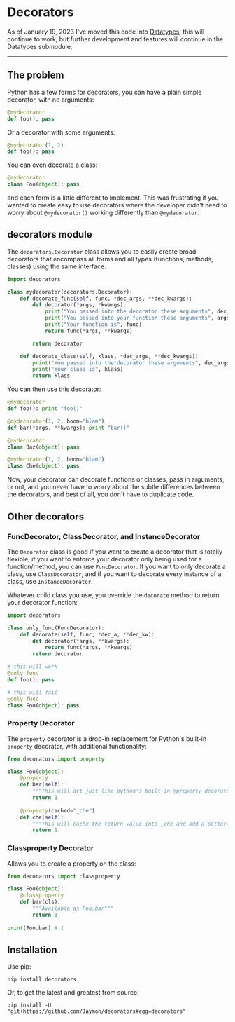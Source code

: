 # Decorators

As of January 19, 2023 I've moved this code into [Datatypes](https://github.com/Jaymon/datatypes), this will continue to work, but further development and features will continue in the Datatypes submodule.

-----

## The problem

Python has a few forms for decorators, you can have a plain simple decorator, with no arguments:

```python
@mydecorator
def foo(): pass
```

Or a decorator with some arguments:

```python
@mydecorator(1, 2)
def foo(): pass
```

You can even decorate a class:

```python
@mydecorator
class Foo(object): pass
```

and each form is a little different to implement. This was frustrating if you wanted to create easy to use decorators where the developer didn't need to worry about `@mydecorator()` working differently than `@mydecorator`.


## decorators module

The `decorators.Decorator` class allows you to easily create broad decorators that encompass all forms and all types (functions, methods, classes) using the same interface:

```python
import decorators

class mydecorator(decorators.Decorator):
    def decorate_func(self, func, *dec_args, **dec_kwargs):
        def decorator(*args, *kwargs):
            print("You passed into the decorator these arguments", dec_args, dec_kwargs)
            print("You passed into your function these arguments", args, kwargs)
            print("Your function is", func)
            return func(*args, **kwargs)

        return decorator

    def decorate_class(self, klass, *dec_args, **dec_kwargs):
        print("You passed into the decorator these arguments", dec_args, dec_kwargs)
        print("Your class is", klass)
        return klass
```

You can then use this decorator:

```python
@mydecorator
def foo(): print "foo()"

@mydecorator(1, 2, boom="blam")
def bar(*args, **kwargs): print "bar()"

@mydecorator
class Baz(object): pass

@mydecorator(1, 2, boom="blam")
class Che(object): pass
```

Now, your decorator can decorate functions or classes, pass in arguments, or not, and you never have to worry about the subtle differences between the decorators, and best of all, you don't have to duplicate code.


## Other decorators

### FuncDecorator, ClassDecorator, and InstanceDecorator

The `Decorator` class is good if you want to create a decorator that is totally flexible, if you want to enforce your decorator only being used for a function/method, you can use `FuncDecorator`. If you want to only decorate a class, use `ClassDecorator`, and if you want to decorate every instance of a class, use `InstanceDecorator`.

Whatever child class you use, you override the `decorate` method to return your decorator function:

```python
import decorators

class only_func(FuncDecorator):
    def decorate(self, func, *dec_a, **dec_kw):
        def decorator(*args, **kwargs):
            return func(*args, **kwargs)
        return decorator

# this will work
@only_func
def foo(): pass

# this will fail
@only_func
class Foo(object): pass
```


### Property Decorator

The `property` decorator is a drop-in replacement for Python's built-in `property` decorator, with additional functionality:

```python
from decorators import property

class Foo(object):
    @property
    def bar(self):
        """This will act just like python's built-in @property decorator"""
        return 1
        
    @property(cached="_che")
    def che(self):
        """This will cache the return value into _che and add a setter/deleter"""
        return 1
```


### Classproperty Decorator

Allows you to create a property on the class:

```python
from decorators import classproperty

class Foo(object):
    @classproperty
    def bar(cls):
        """Available as Foo.bar"""
        return 1
        
print(Foo.bar) # 1
```


## Installation

Use pip:

    pip install decorators

Or, to get the latest and greatest from source:

    pip install -U "git+https://github.com/Jaymon/decorators#egg=decorators"

